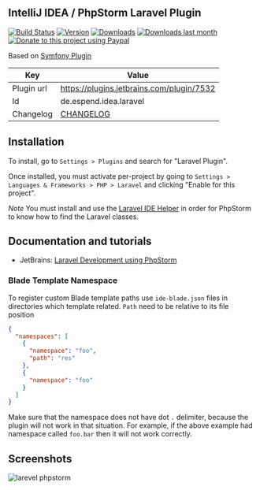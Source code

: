 IntelliJ IDEA / PhpStorm Laravel Plugin
-------------
[![Build Status](https://travis-ci.org/Haehnchen/idea-php-laravel-plugin.svg?branch=master)](https://travis-ci.org/Haehnchen/idea-php-laravel-plugin)
[![Version](http://phpstorm.espend.de/badge/7532/version)](https://plugins.jetbrains.com/plugin/7532)
[![Downloads](http://phpstorm.espend.de/badge/7532/downloads)](https://plugins.jetbrains.com/plugin/7532)
[![Downloads last month](http://phpstorm.espend.de/badge/7532/last-month)](https://plugins.jetbrains.com/plugin/7532)
[![Donate to this project using Paypal](https://img.shields.io/badge/paypal-donate-yellow.svg)](https://www.paypal.me/DanielEspendiller)

Based on [Symfony Plugin](https://github.com/Haehnchen/idea-php-symfony2-plugin)

Key         | Value
----------- | -----------
Plugin url  | https://plugins.jetbrains.com/plugin/7532
Id          | de.espend.idea.laravel
Changelog   | [CHANGELOG](CHANGELOG.md)

## Installation

To install,  go to `Settings > Plugins` and search for "Laravel Plugin".

Once installed, you must activate per-project by going to `Settings > Languages & Frameworks > PHP > Laravel` and clicking "Enable for this project".

*Note* You must install and use the [Laravel IDE Helper](https://github.com/barryvdh/laravel-ide-helper) in order for PhpStorm to know how to find the Laravel classes.

## Documentation and tutorials

 * JetBrains: [Laravel Development using PhpStorm](https://confluence.jetbrains.com/display/PhpStorm/Laravel+Development+using+PhpStorm)

### Blade Template Namespace

To register custom Blade template paths use `ide-blade.json` files in directories which template related.
`Path` need to be relative to its file position  

```json
{
  "namespaces": [
    {
      "namespace": "foo",
      "path": "res"
    },
    {
      "namespace": "foo"
    }
  ]
}
```
Make sure that the namespace does not have dot `.` delimiter, because the plugin will not work in that situation.
For example, if the above example had namespace called `foo.bar` then it will not work correctly.

## Screenshots

![larevel phpstorm](http://plugins.jetbrains.com/files/7532/screenshot_14670.png)

